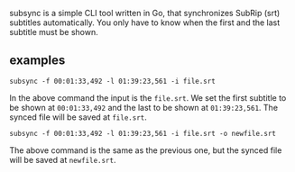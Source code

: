 subsync is a simple CLI tool written in Go, that synchronizes SubRip
(srt) subtitles automatically. You only have to know when the first
and the last subtitle must be shown.

## examples

    subsync -f 00:01:33,492 -l 01:39:23,561 -i file.srt

In the above command the input is the `file.srt`. We set the first
subtitle to be shown at `00:01:33,492` and the last to be shown at
`01:39:23,561`. The synced file will be saved at `file.srt`.

    subsync -f 00:01:33,492 -l 01:39:23,561 -i file.srt -o newfile.srt

The above command is the same as the previous one, but the synced file
will be saved at `newfile.srt`.
